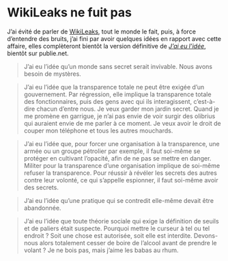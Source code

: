 # WikiLeaks ne fuit pas

J’ai évité de parler de [WikiLeaks](http://wikileaks.org/), tout le monde le fait, puis, à force d’entendre des bruits, j’ai fini par avoir quelques idées en rapport avec cette affaire, elles complèteront bientôt la version définitive de [*J’ai eu l’idée*](https://tcrouzet.com/id/), bientôt sur publie.net.<span id="more-19117"></span>

> J’ai eu l’idée qu’un monde sans secret serait invivable. Nous avons besoin de mystères.

> J’ai eu l’idée que la transparence totale ne peut être exigée d’un gouvernement. Par régression, elle implique la transparence totale des fonctionnaires, puis des gens avec qui ils interagissent, c’est-à-dire chacun d’entre nous. Je veux garder mon jardin secret. Quand je me promène en garrigue, je n’ai pas envie de voir surgir des olibrius qui auraient envie de me parler à ce moment. Je veux avoir le droit de couper mon téléphone et tous les autres mouchards.

> J’ai eu l’idée que, pour forcer une organisation à la transparence, une armée ou un groupe pétrolier par exemple, il faut soi-même se protéger en cultivant l’opacité, afin de ne pas se mettre en danger. Militer pour la transparence d’une organisation implique de soi-même refuser la transparence. Pour réussir à révéler les secrets des autres contre leur volonté, ce qui s’appelle espionner, il faut soi-même avoir des secrets.

> J’ai eu l’idée qu’une pratique qui se contredit elle-même devait être abandonnée.

> J’ai eu l’idée que toute théorie sociale qui exige la définition de seuils et de paliers était suspecte. Pourquoi mettre le curseur à tel ou tel endroit ? Soit une chose est autorisée, soit elle est interdite. Devons-nous alors totalement cesser de boire de l’alcool avant de prendre le volant ? Je ne bois pas, mais j’aime les babas au rhum.